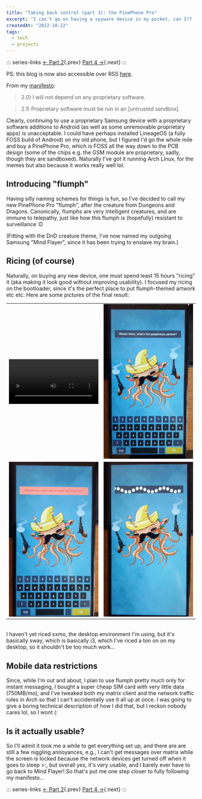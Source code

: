 ```yaml
---
title: "Taking back control (part 3): the PinePhone Pro"
excerpt: "I can't go on having a spyware device in my pocket, can I?? (I use arch btw)"
createdAt: "2022-10-22"
tags:
  - tech
  - projects
---
```


::: series-links
[← Part 2](/blog/0004-taking-back-control-2/){.prev}
[Part 4 →](/blog/0008-taking-back-control-4/){.next}
:::

PS: this blog is now also accessible over RSS [here](https://ellie.clifford.lol/blog/rss.xml).

From my [manifesto](/documents/technology-usage-manifesto.html):

> 2.0) I will not depend on any proprietary software.

> 2.1) Proprietary software must be run in an [untrusted sandbox].

Clearly, continuing to use a proprietary Samsung device with a proprietary
software additions to Android (as well as some unremovable proprietary apps) is
unacceptable. I could have perhaps installed LineageOS (a fully FOSS build of
Android) on my old phone, but I figured I'd go the whole mile and buy a
PinePhone Pro, which is FOSS all the way down to the PCB design (some of the
chips e.g. the GSM module are proprietary, sadly, though they are sandboxed).
Naturally I've got it running Arch Linux, for the memes but also because it
works really well lol.

## Introducing "flumph"

Having silly naming schemes for things is fun, so I've decided to call my new
PinePhone Pro "flumph", after the creature from Dungeons and Dragons.
Canonically, flumphs are very intelligent creatures, and are immune to
telepathy, just like how this flumph is (hopefully) resistant to surveillance
:D

(Fitting with the DnD creature theme, I've now named my outgoing Samsung "Mind
Flayer", since it has been trying to enslave my brain.)

## Ricing (of course)

Naturally, on buying any new device, one must spend least 15 hours "ricing" it
(aka making it look good without improving usability). I focused my ricing on
the bootloader, since it's the perfect place to put flumph-themed artwork etc
etc. Here are some pictures of the final result:

<table class="noborder" style="border: none">
  <tr>
    <td style="width: 50%">
      <video style="width:100%" controls loop>
        <source src="./flumph-anim.mp4" type="video/mp4">
      </video>
    </td>
    <td style="width: 50%"><img style="width:100%" src="./flumph-unlock.png"
          alt="flumph's full disk encryption unlock screen">
    </td>
  <tr>
    <td style="width: 50%"><img style="width:100%" src="./flumph-incorrect.png"
             alt="flumph after a failed password">
    </td>
    <td style="width: 50%"><img style="width:100%" src="./flumph-unlocking.png"
            alt="flumph during encryption unlock">
    </td>
  </tr>
</table>

<br>
I haven't yet riced sxmo, the desktop environment I'm using, but it's basically
sway, which is basically i3, which I've riced a ton on on my desktop, so it
shouldn't be too much work...

## Mobile data restrictions

Since, while I'm out and about, I plan to use flumph pretty much only for
instant messaging, I bought a super cheap SIM card with very little data
(750MB/mo), and I've tweaked both my matrix client and the network traffic
rules in Arch so that I can't accidentally use it all up at once. I was going
to give a boring technical description of how I did that, but I reckon nobody
cares lol, so I wont (:

## Is it actually usable?

So I'll admit it took me a while to get everything set up, and there are are
still a few niggling annoyances, e.g., I can't get messages over matrix while
the screen is locked because the network devices get turned off when it goes to
sleep >:, but overall yes, it's very usable, and I barely ever have to go back
to Mind Flayer! So that's put me one step closer to fully following my
manifesto...

::: series-links
[← Part 2](/blog/0004-taking-back-control-2/){.prev}
[Part 4 →](/blog/0008-taking-back-control-4/){.next}
:::
